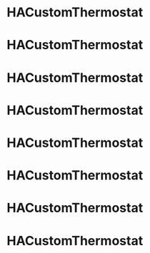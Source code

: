 # HACustomThermostat
# HACustomThermostat
# HACustomThermostat
# HACustomThermostat
# HACustomThermostat
# HACustomThermostat
# HACustomThermostat
# HACustomThermostat
